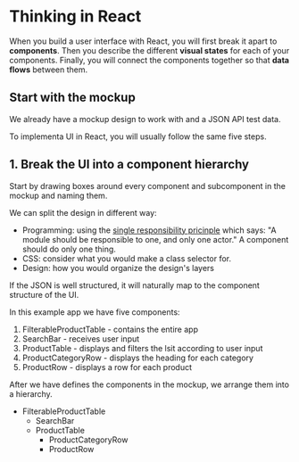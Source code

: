 # Thinking in React

When you build a user interface with React, you will first break it apart to **components**.
Then you describe the different **visual states** for each of your components.
Finally, you will connect the components together so that **data flows** between them.

## Start with the mockup

We already have a mockup design to work with and a JSON API test data.

To implementa UI in React, you will usually follow the same five steps.

## 1. Break the UI into a component hierarchy

Start by drawing boxes around every component and subcomponent in the mockup and naming them.

We can split the design in different way:

- Programming: using the [single responsibility pricinple](https://en.wikipedia.org/wiki/Single_responsibility_principle) which says: "A module should be responsible to one, and only one actor." A component should do only one thing.
- CSS: consider what you would make a class selector for.
- Design: how you would organize the design's layers

If the JSON is well structured, it will naturally map to the component structure of the UI.

In this example app we have five components:

1. FilterableProductTable - contains the entire app
2. SearchBar - receives user input
3. ProductTable - displays and filters the lsit according to user input
4. ProductCategoryRow - displays the heading for each category
5. ProductRow - displays a row for each product

After we have defines the components in the mockup, we arrange them into a hierarchy.

- FilterableProductTable
  - SearchBar
  - ProductTable
    - ProductCategoryRow
    - ProductRow
